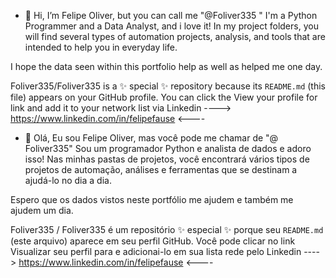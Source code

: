 - 👋 Hi,
 I’m Felipe Oliver, but you can call me "@Foliver335 "
I'm a Python Programmer and a Data Analyst, and i love it!
In my project folders, you will find several types of automation projects, analysis, and tools that are intended to help you in everyday life.

I hope the data seen within this portfolio help as well as helped me one day.

Foliver335/Foliver335 is a ✨ special ✨ repository because its `README.md` (this file) appears on your GitHub profile.
You can click the View your profile for link and add it to your network list via Linkedin
----> https://www.linkedin.com/in/felipefause  <----

- 👋 Olá,
 Eu sou Felipe Oliver, mas você pode me chamar de "@ Foliver335"
Sou um programador Python e analista de dados e adoro isso!
Nas minhas pastas de projetos, você encontrará vários tipos de projetos de automação, análises e ferramentas que se destinam a ajudá-lo no dia a dia.

Espero que os dados vistos neste portfólio me ajudem e também me ajudem um dia.


Foliver335 / Foliver335 é um repositório ✨ especial ✨ porque seu `README.md` (este arquivo) aparece em seu perfil GitHub.
Você pode clicar no link Visualizar seu perfil para e adicionai-lo em sua lista rede pelo Linkedin
 ----> https://www.linkedin.com/in/felipefause  <----

